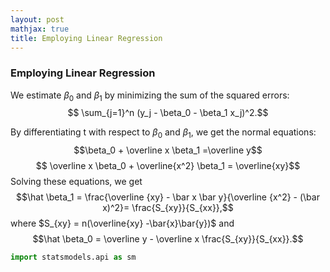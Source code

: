 ```yaml
---
layout: post
mathjax: true
title: Employing Linear Regression
---
```


### Employing Linear Regression

 We estimate
$\beta_0$ and $\beta_1$ by minimizing the sum of the squared errors:
$$
\sum_{j=1}^n (y_j - \beta_0 - \beta_1 x_j)^2.$$

By differentiating t with respect to $\beta_0$ and $\beta_1$, we get
the normal equations:
$$\beta_0 +  \overline x \beta_1 =\overline y$$
$$ \overline x \beta_0 + \overline{x^2} \beta_1 = \overline{xy}$$
Solving these equations, we get $$\hat \beta_1 = \frac{\overline
{xy} - \bar x \bar y}{\overline {x^2} - (\bar x)^2}=
\frac{S_{xy}}{S_{xx}},$$ where  $S_{xy} = n(\overline{xy}
-\bar{x}\bar{y})$ and
$$\hat \beta_0 = \overline y - \overline x
\frac{S_{xy}}{S_{xx}}.$$


```python
import statsmodels.api as sm

```


```python

```
